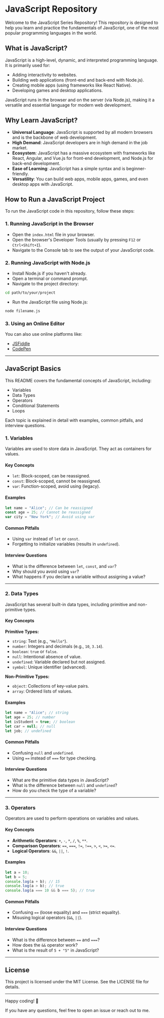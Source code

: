 # JavaScript Repository

Welcome to the JavaScript Series Repository! This repository is designed to help you learn and practice the fundamentals of JavaScript, one of the most popular programming languages in the world.

## What is JavaScript?

JavaScript is a high-level, dynamic, and interpreted programming language. It is primarily used for:

- Adding interactivity to websites.
- Building web applications (front-end and back-end with Node.js).
- Creating mobile apps (using frameworks like React Native).
- Developing games and desktop applications.

JavaScript runs in the browser and on the server (via Node.js), making it a versatile and essential language for modern web development.

## Why Learn JavaScript?

- **Universal Language**: JavaScript is supported by all modern browsers and is the backbone of web development.
- **High Demand**: JavaScript developers are in high demand in the job market.
- **Ecosystem**: JavaScript has a massive ecosystem with frameworks like React, Angular, and Vue.js for front-end development, and Node.js for back-end development.
- **Ease of Learning**: JavaScript has a simple syntax and is beginner-friendly.
- **Versatility**: You can build web apps, mobile apps, games, and even desktop apps with JavaScript.

## How to Run a JavaScript Project

To run the JavaScript code in this repository, follow these steps:

### 1. Running JavaScript in the Browser

- Open the `index.html` file in your browser.
- Open the browser's Developer Tools (usually by pressing `F12` or `Ctrl+Shift+I`).
- Navigate to the Console tab to see the output of your JavaScript code.

### 2. Running JavaScript with Node.js

- Install Node.js if you haven't already.
- Open a terminal or command prompt.
- Navigate to the project directory:

```bash
cd path/to/your/project
```

- Run the JavaScript file using Node.js:

```bash
node filename.js
```

### 3. Using an Online Editor

You can also use online platforms like:

- [JSFiddle](https://jsfiddle.net/)
- [CodePen](https://codepen.io/)

---

## JavaScript Basics

This README covers the fundamental concepts of JavaScript, including:

- Variables
- Data Types
- Operators
- Conditional Statements
- Loops

Each topic is explained in detail with examples, common pitfalls, and interview questions.

### 1. Variables

Variables are used to store data in JavaScript. They act as containers for values.

#### Key Concepts

- `let`: Block-scoped, can be reassigned.
- `const`: Block-scoped, cannot be reassigned.
- `var`: Function-scoped, avoid using (legacy).

#### Examples

```javascript
let name = "Alice"; // Can be reassigned
const age = 25; // Cannot be reassigned
var city = "New York"; // Avoid using var
```

#### Common Pitfalls

- Using `var` instead of `let` or `const`.
- Forgetting to initialize variables (results in `undefined`).

#### Interview Questions

- What is the difference between `let`, `const`, and `var`?
- Why should you avoid using `var`?
- What happens if you declare a variable without assigning a value?

---

### 2. Data Types

JavaScript has several built-in data types, including primitive and non-primitive types.

#### Key Concepts

**Primitive Types:**

- `string`: Text (e.g., `"Hello"`).
- `number`: Integers and decimals (e.g., `10`, `3.14`).
- `boolean`: `true` or `false`.
- `null`: Intentional absence of value.
- `undefined`: Variable declared but not assigned.
- `symbol`: Unique identifier (advanced).

**Non-Primitive Types:**

- `object`: Collections of key-value pairs.
- `array`: Ordered lists of values.

#### Examples

```javascript
let name = "Alice"; // string
let age = 25; // number
let isStudent = true; // boolean
let car = null; // null
let job; // undefined
```

#### Common Pitfalls

- Confusing `null` and `undefined`.
- Using `==` instead of `===` for type checking.

#### Interview Questions

- What are the primitive data types in JavaScript?
- What is the difference between `null` and `undefined`?
- How do you check the type of a variable?

---

### 3. Operators

Operators are used to perform operations on variables and values.

#### Key Concepts

- **Arithmetic Operators**: `+`, `-`, `*`, `/`, `%`, `**`.
- **Comparison Operators**: `==`, `===`, `!=`, `!==`, `>`, `<`, `>=`, `<=`.
- **Logical Operators**: `&&`, `||`, `!`.

#### Examples

```javascript
let a = 10;
let b = 5;
console.log(a + b); // 15
console.log(a > b); // true
console.log(a === 10 && b === 5); // true
```

#### Common Pitfalls

- Confusing `==` (loose equality) and `===` (strict equality).
- Misusing logical operators (`&&`, `||`).

#### Interview Questions

- What is the difference between `==` and `===`?
- How does the `&&` operator work?
- What is the result of `5 + "5"` in JavaScript?

---

## License

This project is licensed under the MIT License. See the LICENSE file for details.

---

Happy coding! 🚀

If you have any questions, feel free to open an issue or reach out to me.
